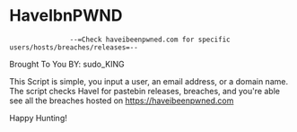 HaveIbnPWND
===========

                   --=Check haveibeenpwned.com for specific users/hosts/breaches/releases=--

Brought To You BY: sudo_KING

This Script is simple, you input a user, an email address, or a domain name. The script checks HaveI for pastebin releases, breaches, and you're able see all the breaches hosted on https://haveibeenpwned.com

Happy Hunting!
